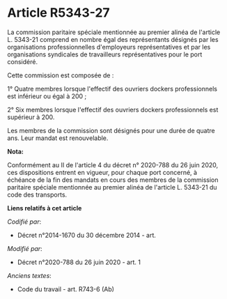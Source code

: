# Article R5343-27

La commission paritaire spéciale mentionnée au premier alinéa de l'article L. 5343-21 comprend en nombre égal des
représentants désignés par les organisations professionnelles d'employeurs représentatives et par les organisations
syndicales de travailleurs représentatives pour le port considéré.

Cette commission est composée de :

1° Quatre membres lorsque l'effectif des ouvriers dockers professionnels est inférieur ou égal à 200 ;

2° Six membres lorsque l'effectif des ouvriers dockers professionnels est supérieur à 200.

Les membres de la commission sont désignés pour une durée de quatre ans. Leur mandat est renouvelable.

**Nota:**

Conformément au II de l'article 4 du décret n° 2020-788 du 26 juin 2020, ces dispositions entrent en vigueur, pour chaque
port concerné, à échéance de la fin des mandats en cours des membres de la commission paritaire spéciale mentionnée au
premier alinéa de l'article L. 5343-21 du code des transports.

**Liens relatifs à cet article**

_Codifié par_:

  - Décret n°2014-1670 du 30 décembre 2014 - art.

_Modifié par_:

  - Décret n°2020-788 du 26 juin 2020 - art. 1

_Anciens textes_:

  - Code du travail - art. R743-6 (Ab)
